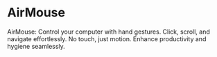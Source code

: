 # AirMouse
AirMouse: Control your computer with hand gestures. Click, scroll, and navigate effortlessly. No touch, just motion. Enhance productivity and hygiene seamlessly.
